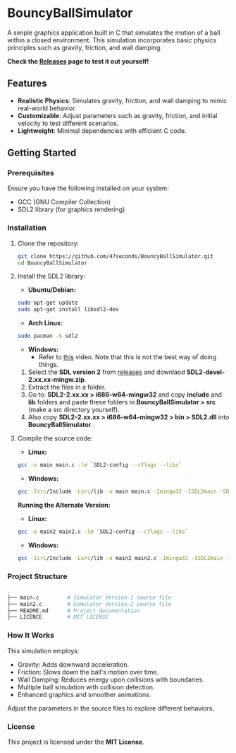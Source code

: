 # BouncyBallSimulator

A simple graphics application built in C that simulates the motion of a ball within a closed environment. This simulation incorporates basic physics principles such as gravity, friction, and wall damping.

**Check the [Releases](https://github.com/47seconds/BouncyBallSimulator.git) page to test it out yourself!**

## Features

- **Realistic Physics**: Simulates gravity, friction, and wall damping to mimic real-world behavior.
- **Customizable**: Adjust parameters such as gravity, friction, and initial velocity to test different scenarios.
- **Lightweight**: Minimal dependencies with efficient C code.

## Getting Started

### Prerequisites

Ensure you have the following installed on your system:

- GCC (GNU Compiler Collection)
- SDL2 library (for graphics rendering)

### Installation

1. Clone the repository:
   ```bash
   git clone https://github.com/47seconds/BouncyBallSimulator.git
   cd BouncyBallSimulator
   ```
2. Install the SDL2 library:

   - **Ubuntu/Debian:**
   ```bash
   sudo apt-get update
   sudo apt-get install libsdl2-dev
   ```

   - **Arch Linux:**
   ```bash
   sudo pacman -S sdl2
   ```

   - **Windows:**
     - Refer to [this](https://www.youtube.com/watch?v=H08t6gD1Y1E&t=98s&ab_channel=HerbGlitch) video. Note that this is not the best way of doing things.
   1. Select the **SDL version 2** from [releases](https://github.com/libsdl-org/SDL/releases/) and downlaod **SDL2-devel-2.xx.xx-mingw.zip**.
   2. Extract the files in a folder.
   3. Go to: **SDL2-2.xx.xx > i686-w64-mingw32** and copy **include** and **lib** folders and paste these folders in **BouncyBallSimulator > src** (make a src directory yourself).
   4. Also copy **SDL2-2.xx.xx > i686-w64-mingw32 > bin > SDL2.dll** into **BouncyBallSimulator**.

3. Compile the source code:
   - **Linux:**
   ```bash
   gcc -o main main.c -lm `SDL2-config --cflags --libs`
   ```
   - **Windows:**
   ```bash
   gcc -Isrc/Include -Lsrc/lib -o main main.c -Imingw32 -ISDL2main -SDL2
   ```

   **Running the Alternate Version:**
      - **Linux:**
      ```bash
      gcc -o main2 main2.c -lm `SDL2-config --cflags --libs`
      ```
      - **Windows:**
      ```bash
      gcc -Isrc/Include -Lsrc/lib -o main2 main2.c -Imingw32 -ISDL2main -SDL2
      ```

### Project Structure
```bash
.
├── main.c         # Simulator Version-1 source file
├── main2.c        # Somulator Version-2 source file
├── README.md      # Project documentation
├── LICENCE        # MIT LICENSE
```

### How It Works
This simulation employs:

   - Gravity: Adds downward acceleration.
   - Friction: Slows down the ball's motion over time.
   - Wall Damping: Reduces energy upon collisions with boundaries.
   - Multiple ball simulation with collision detection.
   - Enhanced graphics and smoother animations.

Adjust the parameters in the source files to explore different behaviors.

### License
This project is licensed under the **MIT License**.